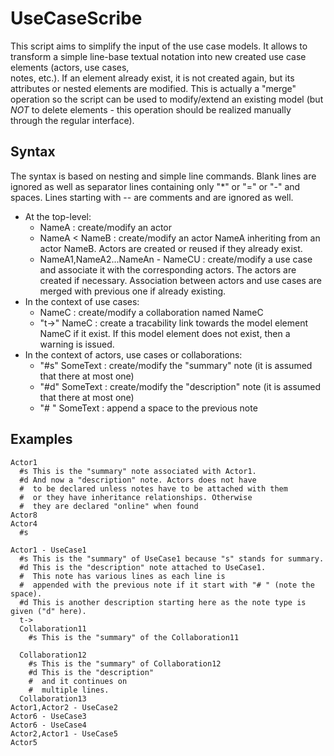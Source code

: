 UseCaseScribe
=============
This script aims to simplify the input of the use case models. It allows to transform a simple line-base textual notation into new created use case elements (actors, use cases,  
notes, etc.). If an element already exist, it is not created again, but its attributes or nested elements are modified. This is actually a "merge" operation so the script can be used to modify/extend an existing model (but *NOT* to delete elements - this operation should be realized manually through the regular interface). 

Syntax
------
The syntax is based on nesting and simple line commands. Blank lines are ignored as well as separator lines containing only "*" or "=" or "-" and spaces. Lines starting with -- are comments and are ignored as well.

* At the top-level:
  * NameA : create/modify an actor
  * NameA \< NameB : create/modify an actor NameA inheriting from an actor NameB. Actors are created or reused if they already exist.
  * NameA1,NameA2...NameAn - NameCU : create/modify a use case and associate it with the corresponding actors. The actors are created if necessary. Association between actors and use cases are merged with previous one if already existing.
* In the context of use cases:
  * NameC : create/modify a collaboration named NameC
  * "t->" NameC : create a tracability link towards the model element NameC if it exist. If this model element does not exist, then a warning is issued.
* In the context of actors, use cases or collaborations:
  * "#s" SomeText : create/modify the "summary" note (it is assumed that there at most one)
  * "#d" SomeText : create/modify the "description" note (it is assumed that there at most one)
  * "# " SomeText : append a space to the previous note

Examples
--------

    Actor1
      #s This is the "summary" note associated with Actor1.
      #d And now a "description" note. Actors does not have
      #  to be declared unless notes have to be attached with them
      #  or they have inheritance relationships. Otherwise
      #  they are declared "online" when found
    Actor8  
    Actor4
      #s
     
    Actor1 - UseCase1
      #s This is the "summary" of UseCase1 because "s" stands for summary.
      #d This is the "description" note attached to UseCase1.
      #  This note has various lines as each line is
      #  appended with the previous note if it start with "# " (note the space).
      #d This is another description starting here as the note type is given ("d" here).
      t->
      Collaboration11
        #s This is the "summary" of the Collaboration11
        
      Collaboration12
        #s This is the "summary" of Collaboration12
        #d This is the "description" 
        #  and it continues on
        #  multiple lines.
      Collaboration13
    Actor1,Actor2 - UseCase2
    Actor6 - UseCase3
    Actor6 - UseCase4
    Actor2,Actor1 - UseCase5    
    Actor5
